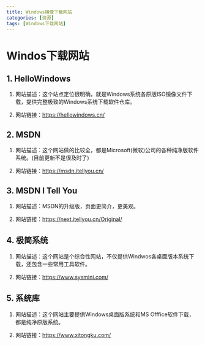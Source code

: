 ```yaml
---
title: Windows镜像下载网站
categories: [资源]
tags: [Windows下载网站]
---
```


# Windos下载网站

## 1. HelloWindows

  1. 网站描述：这个站点定位很明确，就是Windows系统各原版ISO镜像文件下载，提供完整极致的Windows系统下载软件仓库。

  2. 网站链接：https://hellowindows.cn/

## 2. MSDN

  1. 网站描述：这个网站做的比较全，都是Microsoft(微软)公司的各种纯净版软件系统。(目前更新不是很及时了)

  2. 网站链接：https://msdn.itellyou.cn/

## 3. MSDN I Tell You

  1. 网站描述：MSDN的升级版，页面更简介，更美观。

  2. 网站链接：https://next.itellyou.cn/Original/

## 4. 极简系统

1. 网站描述：这个网站是个综合性网站，不仅提供Windwos各桌面版本系统下载，还包含一些常用工具软件。

2. 网站链接：https://www.sysmini.com/

## 5. 系统库

  1. 网站描述：这个网站主要提供Windows桌面版系统和MS Offfice软件下载，都是纯净原版系统。

  2. 网站链接：https://www.xitongku.com/
